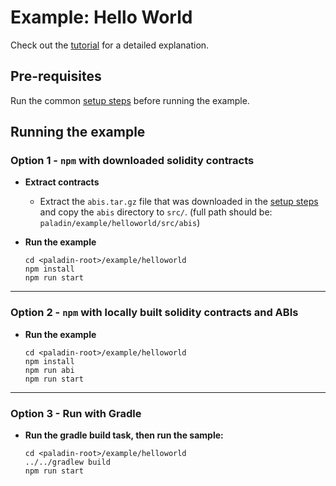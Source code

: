 # Example: Hello World

Check out the [tutorial](https://lf-decentralized-trust-labs.github.io/paladin/head/tutorials/hello-world/) for a detailed explanation.

## Pre-requisites

Run the common [setup steps](../README.md) before running the example.

## Running the example

### Option 1 - `npm` with downloaded solidity contracts

- **Extract contracts**

  - Extract the `abis.tar.gz` file that was downloaded in the [setup steps](../README.md) and copy the `abis` directory to `src/`. (full path should be: `paladin/example/helloworld/src/abis`)

- **Run the example**

  ```shell
  cd <paladin-root>/example/helloworld
  npm install
  npm run start
  ```

---

### Option 2 - `npm` with locally built solidity contracts and ABIs

- **Run the example**

  ```shell
  cd <paladin-root>/example/helloworld
  npm install
  npm run abi
  npm run start
  ```

---

### Option 3 - Run with Gradle

- **Run the gradle build task, then run the sample:**

  ```shell
  cd <paladin-root>/example/helloworld
  ../../gradlew build
  npm run start
  ```
